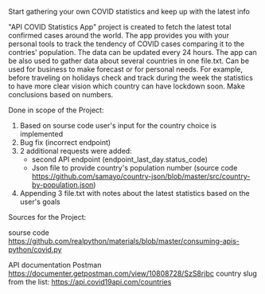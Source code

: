 Start gathering your own COVID statistics and keep up with the latest info

"API COVID Statistics App" project is created to fetch the latest total confirmed cases around the world.
The app provides you with your personal tools to track the tendency of COVID cases comparing it to the contries' population. The data can be updated every 24 hours.
The app can be also used to gather data about several countries in one file.txt.
Can be used for business to make forecast or for personal needs.
For example, before traveling on holidays check and track during the week the statistics to have more clear vision which country can have lockdown soon.
Make conclusions based on numbers.

Done in scope of the Project:
1. Based on sourse code user's input for the country choice is implemented
2. Bug fix (incorrect endpoint)
3. 2 additional requests were added:
   * second API endpoint (endpoint_last_day.status_code)
   * Json file to provide country's population number (source code https://github.com/samayo/country-json/blob/master/src/country-by-population.json)
4. Appending 3 file.txt with notes about the latest statistics based on the user's goals


Sources for the Project:

sourse code
https://github.com/realpython/materials/blob/master/consuming-apis-python/covid.py

API documentation Postman https://documenter.getpostman.com/view/10808728/SzS8rjbc
country slug from the list: https://api.covid19api.com/countries
